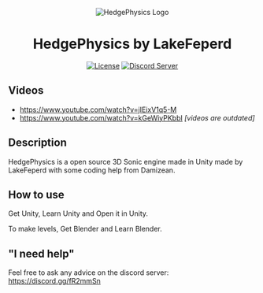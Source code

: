 <p align="center">
  <img alt="HedgePhysics Logo" src="http://i.imgur.com/4w4Scv2.png" />
  <h1 align="center">HedgePhysics by LakeFeperd</h3>
  <p align="center">
    <a href="https://opensource.org/licenses/BSD-3-Clause"><img alt="License" src="https://img.shields.io/badge/license-New%20BSD-blue.svg"></a>
    <a href="https://discord.gg/fR2mmSn"><img alt="Discord Server" src="https://img.shields.io/badge/join%20us%20on-discord-7289DA.svg"></a>
  </p>
</p>

## Videos

* https://www.youtube.com/watch?v=jIEixV1q5-M
* https://www.youtube.com/watch?v=kGeWiyPKbbI
*[videos are outdated]*

## Description

HedgePhysics is a open source 3D Sonic engine made in Unity made by LakeFeperd with some coding help from Damizean.

## How to use

Get Unity, Learn Unity and Open it in Unity.

To make levels, Get Blender and Learn Blender.

## "I need help"

Feel free to ask any advice on the discord server: https://discord.gg/fR2mmSn
